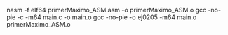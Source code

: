 nasm -f elf64 primerMaximo_ASM.asm -o primerMaximo_ASM.o
gcc -no-pie -c -m64 main.c -o main.o
gcc -no-pie -o ej0205 -m64 main.o primerMaximo_ASM.o